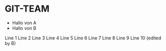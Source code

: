 # GIT-TEAM
- Hallo von A
- Hallo von B

Line 1
Line 2
Line 3
Line 4
Line 5
Line 6
Line 7
Line 8
Line 9
Line 10 (edited by B)